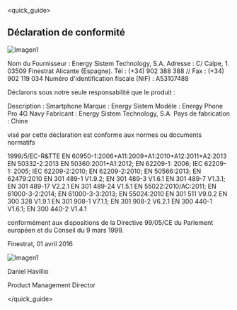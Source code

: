 <quick_guide>

## Déclaration de conformité

![Imagen1](http://static.energysistem.com/images/manuals/42235/56051fa39d0fb.jpg)

Nom du Fournisseur :
Energy Sistem Technology, S.A.
Adresse : C/ Calpe, 1.
03509 Finestrat Alicante (Espagne).
Tél : (+34) 902 388 388 // Fax : (+34) 902 119 034
Numéro d'identification fiscale (NIF) : A53107488

Déclarons sous notre seule responsabilité que le produit :

Description : Smartphone
Marque : Energy Sistem
Modèle : Energy Phone Pro 4G Navy
Fabricant : Energy Sistem Technology, S.A.
Pays de fabrication : Chine

visé par cette déclaration est conforme aux normes ou documents normatifs

1999/5/EC-R&TTE
EN 60950-1:2006+A11:2009+A1:2010+A12:2011+A2:2013
EN 50332-2:2013
EN 50360:2001+A1:2012; EN 62209-1: 2006; IEC 62209-1: 2005;
IEC 62209-2:2010; EN 62209-2:2010; EN 50566:2013; EN 62479:2010
EN 301 489-1 V1.9.2; EN 301 489-3 V1.6.1
EN 301 489-7 V1.3.1; EN 301 489-17 V2.2.1
EN 301 489-24 V1.5.1
EN 55022:2010/AC:2011; EN 61000-3-2:2014;
EN 61000-3-3:2013; EN 55024:2010
EN 301 511 V9.0.2
EN 300 328 V1.9.1
EN 301 908-1 V7.1.1; EN 301 908-2 V6.2.1
EN 300 440-1 V1.6.1; EN 300 440-2 V1.4.1

conformément aux dispositions de la Directive 99/05/CE du Parlement européen et du Conseil du 9 mars 1999.

Finestrat, 01 avril 2016

![Imagen1](http://static.energysistem.com/images/manuals/42178/574c726744d98.jpg)

Daniel Havillio

Product Management Director

</quick_guide>

